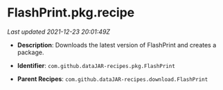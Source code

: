 # FlashPrint.pkg.recipe

_Last updated 2021-12-23 20:01:49Z_

- **Description**: Downloads the latest version of FlashPrint and creates a package.

- **Identifier**: `com.github.dataJAR-recipes.pkg.FlashPrint`

- **Parent Recipes**: `com.github.dataJAR-recipes.download.FlashPrint`
